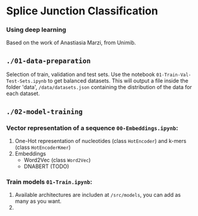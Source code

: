 # Splice Junction Classification 
### Using deep learning
Based on the work of Anastiasia Marzi, from Unimib.

## `./01-data-preparation`
Selection of train, validation and test sets.
Use the notebook `01-Train-Val-Test-Sets.ipynb` to get balanced datasets. 
This will output a file inside the folder 'data', `/data/datasets.json` containing the distribution of the data for each dataset.
## `./02-model-training`

### Vector representation of a sequence `00-Embeddings.ipynb`:
1. One-Hot representation of nucleotides (class `HotEncoder`) and k-mers (class `HotEncoderKmer`)
2. Embeddings
    - Word2Vec (class `Word2Vec`)
    - DNABERT (TODO)

### Train models `01-Train.ipynb`:
1. Available architectures are includen at `/src/models`, you can add as many as you want.
2.  



